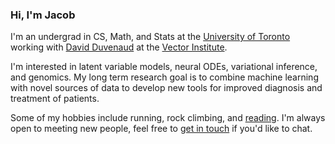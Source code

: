 ### Hi, I'm Jacob

I'm an undergrad in CS, Math, and Stats at the [University of Toronto](https://www.utoronto.ca/) working with [David Duvenaud](https://www.cs.toronto.edu/~duvenaud/) at the [Vector Institute](https://vectorinstitute.ai/).

I'm interested in latent variable models, neural ODEs, variational inference, and genomics. My long term research goal is to combine machine learning with novel sources of data to develop new tools for improved diagnosis and treatment of patients.

Some of my hobbies include running, rock climbing, and [reading](https://jacobjinkelly.github.io/bookshelf/). I'm always open to meeting new people, feel free to [get in touch](mailto:jkelly@cs.toronto.edu) if you'd like to chat.
